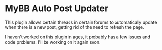 MyBB Auto Post Updater
======================

This plugin allows certain threads in certain forums to automatically update when there is a new post, getting rid of the need to refresh the page.

I haven't worked on this plugin in ages, it probably has a few issues and code problems.  I'll be working on it again soon.
